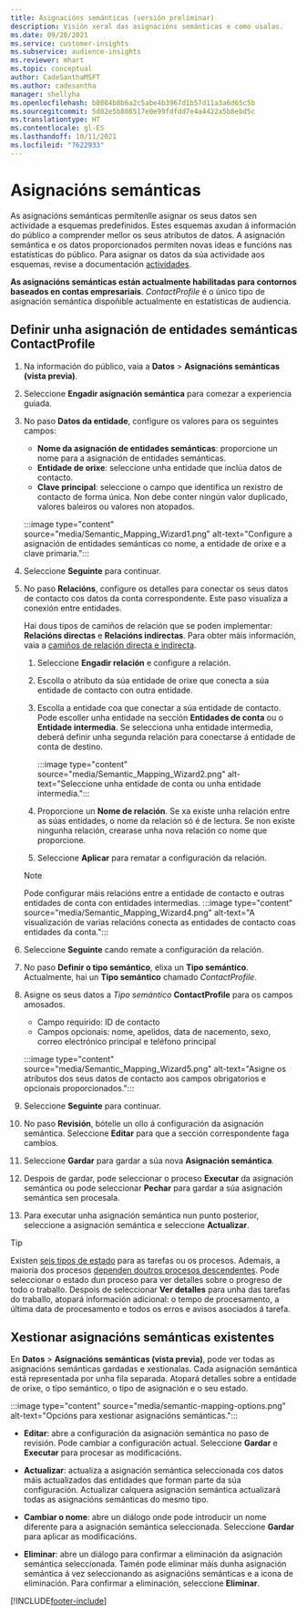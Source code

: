 ```yaml
---
title: Asignacións semánticas (versión preliminar)
description: Visión xeral das asignacións semánticas e como usalas.
ms.date: 09/28/2021
ms.service: customer-insights
ms.subservice: audience-insights
ms.reviewer: mhart
ms.topic: conceptual
author: CadeSanthaMSFT
ms.author: cadesantha
manager: shellyha
ms.openlocfilehash: b0884b8b6a2c5abe4b3967d1b57d11a3a6d65c5b
ms.sourcegitcommit: 5d82e5b808517e0e99fdfdd7e4a4422a5b8ebd5c
ms.translationtype: HT
ms.contentlocale: gl-ES
ms.lasthandoff: 10/11/2021
ms.locfileid: "7622933"
---
```

# <a name="semantic-mappings"></a>Asignacións semánticas

As asignacións semánticas permítenlle asignar os seus datos sen actividade a esquemas predefinidos. Estes esquemas axudan á información do público a comprender mellor os seus atributos de datos. A asignación semántica e os datos proporcionados permiten novas ideas e funcións nas estatísticas do público. Para asignar os datos da súa actividade aos esquemas, revise a documentación [actividades](activities.md).

**As asignacións semánticas están actualmente habilitadas para contornos baseados en contas empresariais**. *ContactProfile* é o único tipo de asignación semántica dispoñible actualmente en estatísticas de audiencia.

## <a name="define-a-contactprofile-semantic-entity-mapping"></a>Definir unha asignación de entidades semánticas ContactProfile

1. Na información do público, vaia a **Datos** > **Asignacións semánticas (vista previa)**.

1. Seleccione **Engadir asignación semántica** para comezar a experiencia guiada.

1. No paso **Datos da entidade**, configure os valores para os seguintes campos:

   - **Nome da asignación de entidades semánticas**: proporcione un nome para a asignación de entidades semánticas.
   - **Entidade de orixe**: seleccione unha entidade que inclúa datos de contacto.
   - **Clave principal**: seleccione o campo que identifica un rexistro de contacto de forma única. Non debe conter ningún valor duplicado, valores baleiros ou valores non atopados.

   :::image type="content" source="media/Semantic_Mapping_Wizard1.png" alt-text="Configure a asignación de entidades semánticas co nome, a entidade de orixe e a clave primaria.":::

1. Seleccione **Seguinte** para continuar.

1. No paso **Relacións**, configure os detalles para conectar os seus datos de contacto cos datos da conta correspondente. Este paso visualiza a conexión entre entidades.  

   Hai dous tipos de camiños de relación que se poden implementar: **Relacións directas** e **Relacións indirectas**. Para obter máis información, vaia a [camiños de relación directa e indirecta](relationships.md#relationship-paths).

   1. Seleccione **Engadir relación** e configure a relación.
   1. Escolla o atributo da súa entidade de orixe que conecta a súa entidade de contacto con outra entidade.
   1. Escolla a entidade coa que conectar a súa entidade de contacto. Pode escoller unha entidade na sección **Entidades de conta** ou o **Entidade intermedia**. Se selecciona unha entidade intermedia, deberá definir unha segunda relación para conectarse á entidade de conta de destino.

      :::image type="content" source="media/Semantic_Mapping_Wizard2.png" alt-text="Seleccione unha entidade de conta ou unha entidade intermedia.":::

   1. Proporcione un **Nome de relación**. Se xa existe unha relación entre as súas entidades, o nome da relación só é de lectura. Se non existe ningunha relación, crearase unha nova relación co nome que proporcione.
   1. Seleccione **Aplicar** para rematar a configuración da relación.

   > [!NOTE]
   > Pode configurar máis relacións entre a entidade de contacto e outras entidades de conta con entidades intermedias.
   >  :::image type="content" source="media/Semantic_Mapping_Wizard4.png" alt-text="A visualización de varias relacións conecta as entidades de contacto coas entidades da conta.":::

1. Seleccione **Seguinte** cando remate a configuración da relación.

1. No paso **Definir o tipo semántico**, elixa un **Tipo semántico**. Actualmente, hai un **Tipo semántico** chamado *ContactProfile*.

1. Asigne os seus datos a *Tipo semántico* **ContactProfile** para os campos amosados.
   - Campo requirido: ID de contacto
   - Campos opcionais: nome, apelidos, data de nacemento, sexo, correo electrónico principal e teléfono principal

   :::image type="content" source="media/Semantic_Mapping_Wizard5.png" alt-text="Asigne os atributos dos seus datos de contacto aos campos obrigatorios e opcionais proporcionados.":::

1. Seleccione **Seguinte** para continuar.

1. No paso **Revisión**, bótelle un ollo á configuración da asignación semántica. Seleccione **Editar** para que a sección correspondente faga cambios.

1. Seleccione **Gardar** para gardar a súa nova **Asignación semántica**.

1. Despois de gardar, pode seleccionar o proceso **Executar** da asignación semántica ou pode seleccionar **Pechar** para gardar a súa asignación semántica sen procesala.

1. Para executar unha asignación semántica nun punto posterior, seleccione a asignación semántica e seleccione **Actualizar**.

> [!TIP]
> Existen [seis tipos de estado](system.md#status-types) para as tarefas ou os procesos. Ademais, a maioría dos procesos [dependen doutros procesos descendentes](system.md#refresh-policies). Pode seleccionar o estado dun proceso para ver detalles sobre o progreso de todo o traballo. Despois de seleccionar **Ver detalles** para unha das tarefas do traballo, atopará información adicional: o tempo de procesamento, a última data de procesamento e todos os erros e avisos asociados á tarefa.

## <a name="manage-existing-semantic-mappings"></a>Xestionar asignacións semánticas existentes

En **Datos** > **Asignacións semánticas (vista previa)**, pode ver todas as asignacións semánticas gardadas e xestionalas. Cada asignación semántica está representada por unha fila separada. Atopará detalles sobre a entidade de orixe, o tipo semántico, o tipo de asignación e o seu estado.

:::image type="content" source="media/semantic-mapping-options.png" alt-text="Opcións para xestionar asignacións semánticas.":::

- **Editar**: abre a configuración da asignación semántica no paso de revisión. Pode cambiar a configuración actual. Seleccione **Gardar** e **Executar** para procesar as modificacións.

- **Actualizar**: actualiza a asignación semántica seleccionada cos datos máis actualizados das entidades que forman parte da súa configuración. Actualizar calquera asignación semántica actualizará todas as asignacións semánticas do mesmo tipo.

- **Cambiar o nome**: abre un diálogo onde pode introducir un nome diferente para a asignación semántica seleccionada. Seleccione **Gardar** para aplicar as modificacións.

- **Eliminar**: abre un diálogo para confirmar a eliminación da asignación semántica seleccionada. Tamén pode eliminar máis dunha asignación semántica á vez seleccionando as asignacións semánticas e a icona de eliminación. Para confirmar a eliminación, seleccione **Eliminar**.

[!INCLUDE[footer-include](../includes/footer-banner.md)]
